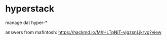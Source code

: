 # hyperstack
manage dat hyper-*


answers from mafintosh: https://hackmd.io/MhHLTpNiT-yjgzsnLjkrvg?view